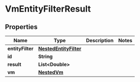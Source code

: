 

# VmEntityFilterResult


## Properties

Name | Type | Description | Notes
------------ | ------------- | ------------- | -------------
**entityFilter** | [**NestedEntityFilter**](NestedEntityFilter.md) |  | 
**id** | **String** |  | 
**result** | **List&lt;Double&gt;** |  | 
**vm** | [**NestedVm**](NestedVm.md) |  | 




